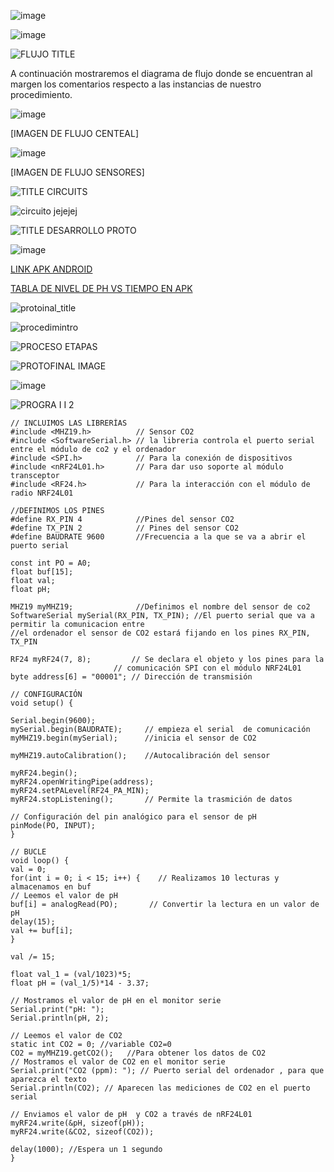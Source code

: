 ![image](https://github.com/Fx2048/Team_4_FdD/assets/131219987/84851120-fdf1-4d56-8913-b782fd5ffb4d)



![image](https://github.com/Fx2048/Team_4_FdD/assets/131219987/1c361b20-874d-4d26-b355-46d7d8639e7b)


![FLUJO TITLE](https://github.com/Fx2048/Team_4_FdD/assets/131219987/28a1f97a-6aa1-4b39-88c2-abf4804b01e7)

A continuación mostraremos el diagrama de flujo donde se encuentran al margen los comentarios respecto a las instancias de nuestro procedimiento.

![image](https://github.com/Fx2048/Team_4_FdD/assets/131219987/49598391-a8be-4c26-bd8c-4c455c975427)

[IMAGEN DE FLUJO CENTEAL]

![image](https://github.com/Fx2048/Team_4_FdD/assets/131219987/88aff30e-a657-4409-82dc-dff470d58abf)


[IMAGEN DE FLUJO SENSORES]


![TITLE CIRCUITS](https://github.com/Fx2048/Team_4_FdD/assets/131219987/0abbabdd-5bd8-49eb-81ed-425ae01978a9)


![circuito jejejej](https://github.com/Fx2048/Team_4_FdD/assets/131219987/278d9fd8-791d-43cd-9468-8b019ef8aed4)



![TITLE DESARROLLO PROTO](https://github.com/Fx2048/Team_4_FdD/assets/131219987/459513f2-7fa7-4c5d-8a46-573f9f69b0ac)

![image](https://github.com/Fx2048/Team_4_FdD/assets/131219987/aaa709fb-c21b-4a52-80b2-8c0727f74af4)


[LINK APK ANDROID](https://github.com/Fx2048/Team_4_FdD/blob/main/Software/ECOPUREHARVEST.apk)

[TABLA DE NIVEL DE PH VS TIEMPO EN APK](https://thingspeak.com/channels/2428834/charts/1?bgcolor=%23ffffff&color=%23d62020&dynamic=true&results=60&type=line&update=15)


![protoinal_title](https://github.com/Fx2048/Team_4_FdD/assets/131219987/7f8a8efe-7a2e-4f45-b25e-39c1977b3dca)




![procedimintro](https://github.com/Fx2048/Team_4_FdD/assets/131219987/b426f154-8f37-49f0-ac67-07f515cd8d49)


![PROCESO ETAPAS](https://github.com/Fx2048/Team_4_FdD/assets/131219987/6f703fce-f67f-4012-a93c-5d50dcb699f9)

![PROTOFINAL IMAGE](https://github.com/Fx2048/Team_4_FdD/assets/131219987/80b775ad-85d1-4193-99ad-884b7767ceb6)


![image](https://github.com/Fx2048/Team_4_FdD/assets/131219987/e6390524-de7d-4a2c-8443-5c9539669b6b)


![PROGRA I I 2](https://github.com/Fx2048/Team_4_FdD/assets/131219987/f27e3849-8b29-4e00-8be6-249b71b044fd)


    // INCLUIMOS LAS LIBRERÍAS
    #include <MHZ19.h>          // Sensor CO2                                     
    #include <SoftwareSerial.h> // la libreria controla el puerto serial entre el módulo de co2 y el ordenador 
    #include <SPI.h>            // Para la conexión de dispositivos
    #include <nRF24L01.h>       // Para dar uso soporte al módulo transceptor 
    #include <RF24.h>           // Para la interacción con el módulo de radio NRF24L01

    //DEFINIMOS LOS PINES
    #define RX_PIN 4            //Pines del sensor CO2                                        
    #define TX_PIN 2            // Pines del sensor CO2                                        
    #define BAUDRATE 9600       //Frecuencia a la que se va a abrir el puerto serial                                    
 
    const int PO = A0; 
    float buf[15];
    float val; 
    float pH;
  
    MHZ19 myMHZ19;              //Definimos el nombre del sensor de co2                                           
    SoftwareSerial mySerial(RX_PIN, TX_PIN); //El puerto serial que va a permitir la comunicacion entre 
    //el ordenador el sensor de CO2 estará fijando en los pines RX_PIN, TX_PIN

    RF24 myRF24(7, 8);         // Se declara el objeto y los pines para la 
                           // comunicación SPI con el módulo NRF24L01
    byte address[6] = "00001"; // Dirección de transmisión

    // CONFIGURACIÓN
    void setup() {

    Serial.begin(9600); 
    mySerial.begin(BAUDRATE);     // empieza el serial  de comunicación                             
    myMHZ19.begin(mySerial);      //inicia el sensor de CO2                           

    myMHZ19.autoCalibration();    //Autocalibración del sensor                             

    myRF24.begin();
    myRF24.openWritingPipe(address);
    myRF24.setPALevel(RF24_PA_MIN);
    myRF24.stopListening();       // Permite la trasmición de datos

    // Configuración del pin analógico para el sensor de pH
    pinMode(PO, INPUT); 
    }

    // BUCLE
    void loop() { 
    val = 0;
    for(int i = 0; i < 15; i++) {    // Realizamos 10 lecturas y almacenamos en buf
    // Leemos el valor de pH
    buf[i] = analogRead(PO);       // Convertir la lectura en un valor de pH
    delay(15);
    val += buf[i];
    }

    val /= 15;

    float val_1 = (val/1023)*5;
    float pH = (val_1/5)*14 - 3.37;

    // Mostramos el valor de pH en el monitor serie
    Serial.print("pH: ");
    Serial.println(pH, 2);
  
    // Leemos el valor de CO2
    static int CO2 = 0; //variable CO2=0
    CO2 = myMHZ19.getCO2();   //Para obtener los datos de CO2
    // Mostramos el valor de CO2 en el monitor serie
    Serial.print("CO2 (ppm): "); // Puerto serial del ordenador , para que aparezca el texto
    Serial.println(CO2); // Aparecen las mediciones de CO2 en el puerto serial

    // Enviamos el valor de pH  y CO2 a través de nRF24L01
    myRF24.write(&pH, sizeof(pH));
    myRF24.write(&CO2, sizeof(CO2));

    delay(1000); //Espera un 1 segundo
    }
